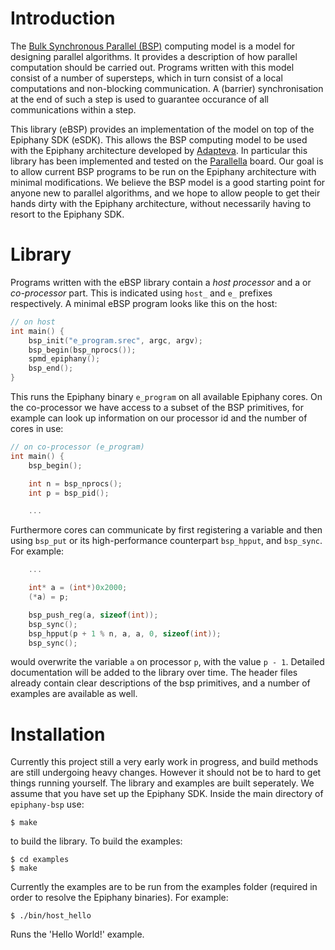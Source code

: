 # Introduction

The [Bulk Synchronous Parallel (BSP)](http://en.wikipedia.org/wiki/Bulk_synchronous_parallel)
computing model is a model for designing parallel algorithms. It provides
a description of how parallel computation should be 
carried out. Programs written with this model consist of
a number of supersteps, which in turn consist of a local 
computations and non-blocking communication. A (barrier)
synchronisation at the end of such a step is used to guarantee
occurance of all communications within a step.

This library (eBSP) provides an implementation of the model on top of the Epiphany SDK (eSDK). 
This allows the BSP computing model to be used with the Epiphany
architecture developed by [Adapteva](http://www.adapteva.com).
In particular this library has been implemented and tested on the 
[Parallella](http://www.parallella.org) board. Our goal is to
allow current BSP programs to be run on the Epiphany architecture
with minimal modifications. We believe the BSP model is a good starting point
for anyone new to parallel algorithms, and we hope to allow people to get their hands dirty
with the Epiphany architecture, without necessarily having to resort to the Epiphany SDK.

# Library

Programs written with the eBSP library contain a *host processor* and a or *co-processor* part. This is indicated using `host_` and `e_` prefixes respectively. A minimal eBSP program looks like this on the host:

```C
// on host
int main() {
    bsp_init("e_program.srec", argc, argv);
    bsp_begin(bsp_nprocs());
    spmd_epiphany();
    bsp_end();
}
```
This runs the Epiphany binary `e_program` on all available Epiphany cores. On the co-processor we have access to a subset of the BSP primitives, for example can look up information on our processor id and the number of cores in use:
```C
// on co-processor (e_program)
int main() {
    bsp_begin();

    int n = bsp_nprocs(); 
    int p = bsp_pid();

    ...
```
Furthermore cores can communicate by first registering a variable and then using `bsp_put` or its high-performance counterpart `bsp_hpput`, and `bsp_sync`. For example:
```C
    ...

    int* a = (int*)0x2000;
    (*a) = p;

    bsp_push_reg(a, sizeof(int));
    bsp_sync();
    bsp_hpput(p + 1 % n, a, a, 0, sizeof(int));
    bsp_sync();
```
would overwrite the variable `a` on processor `p`, with the value `p - 1`. Detailed documentation will be added to the library over time. The header files already contain clear descriptions of the bsp primitives, and a number of examples are available as well.

# Installation

Currently this project still a very early work in progress, and
build methods are still undergoing heavy changes. However it should not
be to hard to get things running yourself. The library and examples
are built seperately. We assume that you have set up the Epiphany SDK.
Inside the main directory of `epiphany-bsp` use:

    $ make

to build the library. To build the examples:

    $ cd examples
    $ make

Currently the examples are to be run from the examples folder
(required in order to resolve the Epiphany binaries). For example:

    $ ./bin/host_hello

Runs the 'Hello World!' example.
